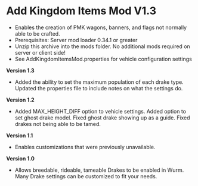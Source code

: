 # Add Kingdom Items Mod V1.3

- Enables the creation of PMK wagons, banners, and flags not normally able to be crafted. 
- Prerequisites: Server mod loader 0.34.1 or greater 
- Unzip this archive into the mods folder. No additional mods required on server or client side! 
- See AddKingdomItemsMod.properties for vehicle configuration settings

**Version 1.3**

- Added the ability to set the maximum population of each drake type. Updated the properties file to include notes on what the settings do.

**Version 1.2**

- Added MAX_HEIGHT_DIFF option to vehicle settings. Added option to set ghost drake model. Fixed ghost drake showing up as a guide. Fixed drakes not being able to be tamed. 

**Version 1.1**

- Enables customizations that were previously unavailable. 

**Version 1.0**

- Allows breedable, rideable, tameable Drakes to be enabled in Wurm. Many Drake settings can be customized to fit your needs. 
